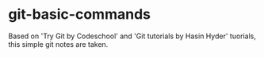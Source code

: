# git-basic-commands

Based on 'Try Git by Codeschool' and 'Git tutorials by Hasin Hyder' tuorials, this simple git notes are taken.
